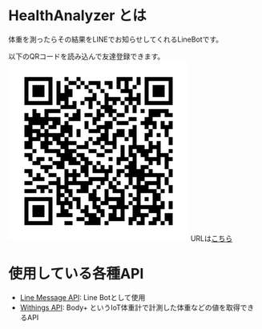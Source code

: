# HealthAnalyzer とは

体重を測ったらその結果をLINEでお知らせしてくれるLineBotです。

以下のQRコードを読み込んで友達登録できます。
![HealthAnalyzer.png](./docs/images/365sdiye.png)
URLは[こちら](https://line.me/R/ti/p/%40365sdiye)

# 使用している各種API

* [Line Message API](https://developers.line.biz/ja/services/messaging-api/): Line Botとして使用
* [Withings API](https://developer.withings.com/): Body+ というIoT体重計で計測した体重などの値を取得できるAPI